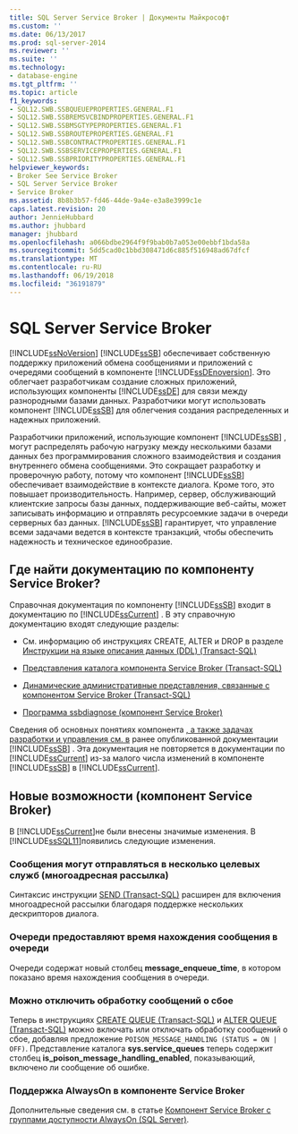 ```yaml
---
title: SQL Server Service Broker | Документы Майкрософт
ms.custom: ''
ms.date: 06/13/2017
ms.prod: sql-server-2014
ms.reviewer: ''
ms.suite: ''
ms.technology:
- database-engine
ms.tgt_pltfrm: ''
ms.topic: article
f1_keywords:
- SQL12.SWB.SSBQUEUEPROPERTIES.GENERAL.F1
- SQL12.SWB.SSBREMSVCBINDPROPERTIES.GENERAL.F1
- SQL12.SWB.SSBMSGTYPEPROPERTIES.GENERAL.F1
- SQL12.SWB.SSBROUTEPROPERTIES.GENERAL.F1
- SQL12.SWB.SSBCONTRACTPROPERTIES.GENERAL.F1
- SQL12.SWB.SSBSERVICEPROPERTIES.GENERAL.F1
- SQL12.SWB.SSBPRIORITYPROPERTIES.GENERAL.F1
helpviewer_keywords:
- Broker See Service Broker
- SQL Server Service Broker
- Service Broker
ms.assetid: 8b8b3b57-fd46-44de-9a4e-e3a8e3999c1e
caps.latest.revision: 20
author: JennieHubbard
ms.author: jhubbard
manager: jhubbard
ms.openlocfilehash: a066bdbe2964f9f9bab0b7a053e00ebbf1bda58a
ms.sourcegitcommit: 5dd5cad0c1bbd308471d6c885f516948ad67dfcf
ms.translationtype: MT
ms.contentlocale: ru-RU
ms.lasthandoff: 06/19/2018
ms.locfileid: "36191879"
---
```

# <a name="sql-server-service-broker"></a>SQL Server Service Broker
  [!INCLUDE[ssNoVersion](../../includes/ssnoversion-md.md)] [!INCLUDE[ssSB](../../includes/sssb-md.md)] обеспечивает собственную поддержку приложений обмена сообщениями и приложений с очередями сообщений в компоненте [!INCLUDE[ssDEnoversion](../../includes/ssdenoversion-md.md)]. Это облегчает разработчикам создание сложных приложений, использующих компоненты [!INCLUDE[ssDE](../../includes/ssde-md.md)] для связи между разнородными базами данных. Разработчики могут использовать компонент [!INCLUDE[ssSB](../../includes/sssb-md.md)] для облегчения создания распределенных и надежных приложений.  
  
 Разработчики приложений, использующие компонент [!INCLUDE[ssSB](../../includes/sssb-md.md)] , могут распределять рабочую нагрузку между несколькими базами данных без программирования сложного взаимодействия и создания внутреннего обмена сообщениями. Это сокращает разработку и проверочную работу, потому что компонент [!INCLUDE[ssSB](../../includes/sssb-md.md)] обеспечивает взаимодействие в контексте диалога. Кроме того, это повышает производительность. Например, сервер, обслуживающий клиентские запросы базы данных, поддерживающие веб-сайты, может записывать информацию и отправлять ресурсоемкие задачи в очереди серверных баз данных. [!INCLUDE[ssSB](../../includes/sssb-md.md)] гарантирует, что управление всеми задачами ведется в контексте транзакций, чтобы обеспечить надежность и техническое единообразие.  
  
## <a name="where-is-the-documentation-for-service-broker"></a>Где найти документацию по компоненту Service Broker?  
 Справочная документация по компоненту [!INCLUDE[ssSB](../../includes/sssb-md.md)] входит в документацию по [!INCLUDE[ssCurrent](../../includes/sscurrent-md.md)] . В эту справочную документацию входят следующие разделы:  
  
-   См. информацию об инструкциях CREATE, ALTER и DROP в разделе [Инструкции на языке описания данных (DDL) (Transact-SQL)](/sql/odbc/reference/develop-app/ddl-statements)  
  
-   [Представления каталога компонента Service Broker (Transact-SQL)](/sql/relational-databases/system-catalog-views/service-broker-catalog-views-transact-sql)  
  
-   [Динамические административные представления, связанные с компонентом Service Broker (Transact-SQL)](/sql/relational-databases/system-dynamic-management-views/service-broker-related-dynamic-management-views-transact-sql)  
  
-   [Программа ssbdiagnose (компонент Service Broker)](../../tools/ssbdiagnose/ssbdiagnose-utility-service-broker.md)  
  
 Сведения об основных понятиях компонента [, а также задачах разработки и управления см. в](http://go.microsoft.com/fwlink/?LinkId=231312) ранее опубликованной документации [!INCLUDE[ssSB](../../includes/sssb-md.md)] . Эта документация не повторяется в документации по [!INCLUDE[ssCurrent](../../includes/sscurrent-md.md)] из-за малого числа изменений в компоненте [!INCLUDE[ssSB](../../includes/sssb-md.md)] в [!INCLUDE[ssCurrent](../../includes/sscurrent-md.md)].  
  
## <a name="whats-new-in-service-broker"></a>Новые возможности (компонент Service Broker)  
 В [!INCLUDE[ssCurrent](../../includes/sscurrent-md.md)]не были внесены значимые изменения.  В [!INCLUDE[ssSQL11](../../includes/sssql11-md.md)]появились следующие изменения.  
  
### <a name="messages-can-be-sent-to-multiple-target-services-multicast"></a>Сообщения могут отправляться в несколько целевых служб (многоадресная рассылка)  
 Синтаксис инструкции [SEND (Transact-SQL)](/sql/t-sql/statements/send-transact-sql) расширен для включения многоадресной рассылки благодаря поддержке нескольких дескрипторов диалога.  
  
### <a name="queues-expose-the-message-enqueued-time"></a>Очереди предоставляют время нахождения сообщения в очереди  
 Очереди содержат новый столбец **message_enqueue_time**, в котором показано время нахождения сообщения в очереди.  
  
### <a name="poison-message-handling-can-be-disabled"></a>Можно отключить обработку сообщений о сбое  
 Теперь в инструкциях [CREATE QUEUE (Transact-SQL)](/sql/t-sql/statements/create-queue-transact-sql) и [ALTER QUEUE (Transact-SQL)](/sql/t-sql/statements/alter-queue-transact-sql) можно включать или отключать обработку сообщений о сбое, добавляя предложение `POISON_MESSAGE_HANDLING (STATUS = ON | OFF)`. Представление каталога **sys.service_queues** теперь содержит столбец **is_poison_message_handling_enabled**, показывающий, включено ли сообщение об ошибке.  
  
### <a name="alwayson-support-in-service-broker"></a>Поддержка AlwaysOn в компоненте Service Broker  
 Дополнительные сведения см. в статье [Компонент Service Broker с группами доступности AlwaysOn (SQL Server)](../availability-groups/windows/service-broker-with-always-on-availability-groups-sql-server.md).  
  
  
